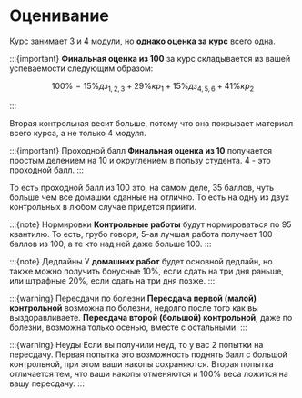 # Оценивание

Курс занимает 3 и 4 модули, но **однако оценка за курс** всего одна. 

:::{important}
**Финальная оценка из 100** за курс складывается из вашей успеваемости следующим образом:

$$100\% =  15\%дз_{1,2,3} + 29\%кр_1 +15\%дз_{4,5,6} + 41\%кр_2$$

:::

Вторая контрольная весит больше, потому что она покрывает материал всего курса, а не только 4 модуля.

:::{important} Проходной балл
**Финальная оценка из 10** получается простым делением на 10 и округлением в пользу студента. 4 - это проходной балл.
:::

То есть проходной балл из 100 это, на самом деле, 35 баллов, чуть больше чем все домашки сданные на отлично. То есть на одну из двух контрольных в любом случае придется прийти.

:::{note} Нормировки
**Контрольные работы** будут нормироваться по 95 квантилю. То есть, грубо говоря, 5-ая лучшая работа получает 100 баллов из 100, а те кто над ней даже больше 100.
:::

:::{note} Дедлайны
У **домашних работ** будет основной дедлайн, но также можно получить бонусные 10%, если сдать на три дня раньше, или штрафные 20%, если сдать на три дня позже.
:::

:::{warning} Пересдачи по болезни
**Пересдача первой (малой) контрольной** возможна по болезни, недолго после того как вы выздоравливаете. **Пересдача второй (большой) контрольной**, даже по болезни, возможна только осенью, вместе с остальными.
:::

:::{warning} Неуды
Если вы получили неуд, то у вас 2 попытки на пересдачу. Первая попытка это возможность поднять балл с большой контрольной, при этом ваши накопы сохраняются. Вторая попытка отличается тем, что ваши накопы отменяются и 100% веса ложится на вашу пересдачу.
:::